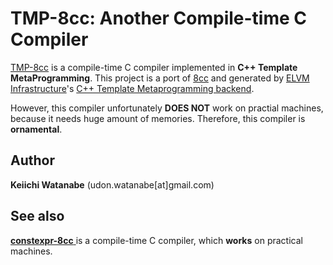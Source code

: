 # TMP-8cc: Another Compile-time C Compiler

[TMP-8cc](https://github.com/kw-udon/TMP-8cc) is a compile-time C compiler implemented in **C++ Template MetaProgramming**.
This project is a port of [8cc](https://github.com/rui314/8cc) and generated by [ELVM Infrastructure](https://github.com/shinh/elvm)'s [C++ Template Metaprogramming backend](https://github.com/shinh/elvm/pull/39).

However, this compiler unfortunately **DOES NOT** work on practial machines, because it needs huge amount of memories.
Therefore, this compiler is **ornamental**.

## Author
**Keiichi Watanabe** (udon.watanabe[at]gmail.com)

## See also
[**constexpr-8cc** ](https://github.com/kw-udon/constexpr-8cc) is a compile-time C compiler, which **works** on practical machines.
